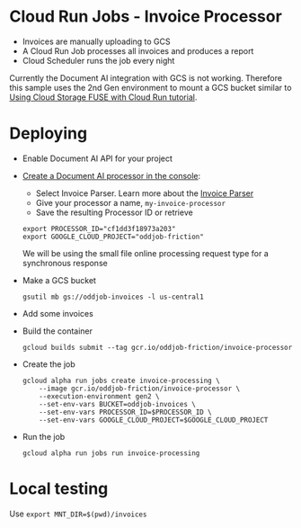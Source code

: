 # Cloud Run Jobs - Invoice Processor

* Invoices are manually uploading to GCS 
* A Cloud Run Job processes all invoices and produces a report
* Cloud Scheduler runs the job every night

Currently the Document AI integration with GCS is not working. Therefore this sample uses the 2nd Gen environment to mount a GCS bucket similar to [Using Cloud Storage FUSE with Cloud Run tutorial](https://cloud.google.com/run/docs/tutorials/network-filesystems-fuse).

# Deploying
* Enable Document AI API for your project

* [Create a Document AI processor in the console](https://cloud.google.com/document-ai/docs/create-processor#create-processor):
    * Select Invoice Parser. Learn more about the [Invoice Parser](https://cloud.google.com/document-ai/docs/processors-list#processor_invoice-processor)
    * Give your processor a name, `my-invoice-processor`
    * Save the resulting Processor ID or retrieve 

    ```
    export PROCESSOR_ID="cf1dd3f18973a203"
    export GOOGLE_CLOUD_PROJECT="oddjob-friction"
    ```

  We will be using the small file online processing request type for a synchronous response

* Make a GCS bucket
  ```
  gsutil mb gs://oddjob-invoices -l us-central1
  ```

* Add some invoices

* Build the container
  ```
  gcloud builds submit --tag gcr.io/oddjob-friction/invoice-processor
  ```

* Create the job
  ```
  gcloud alpha run jobs create invoice-processing \
      --image gcr.io/oddjob-friction/invoice-processor \
      --execution-environment gen2 \
      --set-env-vars BUCKET=oddjob-invoices \
      --set-env-vars PROCESSOR_ID=$PROCESSOR_ID \
      --set-env-vars GOOGLE_CLOUD_PROJECT=$GOOGLE_CLOUD_PROJECT
  ```

* Run the job

  ```
  gcloud alpha run jobs run invoice-processing
  ```

# Local testing

Use `export MNT_DIR=$(pwd)/invoices`